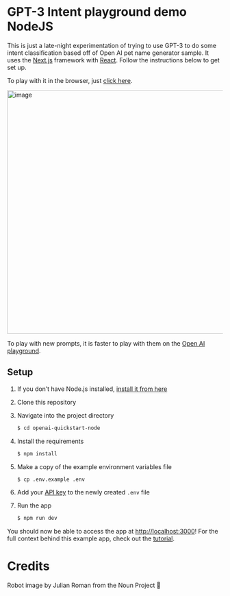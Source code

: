 # GPT-3 Intent playground demo NodeJS

This is just a late-night experimentation of trying to use GPT-3 to do some intent classification based off of Open AI pet name generator sample. It uses the [Next.js](https://nextjs.org/) framework with [React](https://reactjs.org/). Follow the instructions below to get set up.

To play with it in the browser, just [click here](https://6392e0b1a063340008498c67--coruscating-parfait-a09abd.netlify.app/).

<img width="568" alt="image" src="https://user-images.githubusercontent.com/4107912/207128572-0f3567de-407f-4713-8955-33b54d11d0ed.png">

To play with new prompts, it is faster to play with them on the [Open AI playground](https://beta.openai.com/playground).

## Setup

1. If you don’t have Node.js installed, [install it from here](https://nodejs.org/en/)

2. Clone this repository

3. Navigate into the project directory

   ```bash
   $ cd openai-quickstart-node
   ```

4. Install the requirements

   ```bash
   $ npm install
   ```

5. Make a copy of the example environment variables file

   ```bash
   $ cp .env.example .env
   ```

6. Add your [API key](https://beta.openai.com/account/api-keys) to the newly created `.env` file

7. Run the app

   ```bash
   $ npm run dev
   ```

You should now be able to access the app at [http://localhost:3000](http://localhost:3000)! For the full context behind this example app, check out the [tutorial](https://beta.openai.com/docs/quickstart).

# Credits
Robot image by Julian Roman from the Noun Project 🙏
